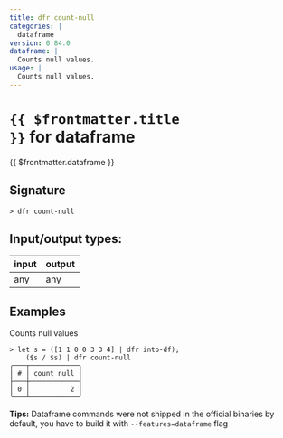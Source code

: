```yaml
---
title: dfr count-null
categories: |
  dataframe
version: 0.84.0
dataframe: |
  Counts null values.
usage: |
  Counts null values.
---
```


# <code>{{ $frontmatter.title }}</code> for dataframe

<div class='command-title'>{{ $frontmatter.dataframe }}</div>

## Signature

```> dfr count-null ```


## Input/output types:

| input | output |
| ----- | ------ |
| any   | any    |

## Examples

Counts null values
```shell
> let s = ([1 1 0 0 3 3 4] | dfr into-df);
    ($s / $s) | dfr count-null
╭───┬────────────╮
│ # │ count_null │
├───┼────────────┤
│ 0 │          2 │
╰───┴────────────╯

```


**Tips:** Dataframe commands were not shipped in the official binaries by default, you have to build it with `--features=dataframe` flag